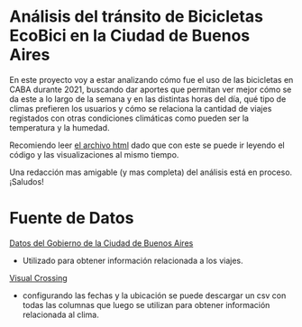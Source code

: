 # Análisis del tránsito de Bicicletas EcoBici en la Ciudad de Buenos Aires
En este proyecto voy a estar analizando cómo fue el uso de las bicicletas en CABA durante 2021, buscando dar aportes que permitan ver mejor cómo se da este a lo largo de la semana y en las distintas horas del día, qué tipo de climas prefieren los usuarios y cómo se relaciona la cantidad de viajes registados con otras condiciones climáticas como pueden ser la temperatura y la humedad.

Recomiendo leer [el archivo html](https://ezegrenat.github.io/analisis-bicicletas-ecobici/analisis_bicicletas.html) dado que con este se puede ir leyendo el código y las visualizaciones al mismo tiempo. 

Una redacción mas amigable (y mas completa) del análisis está en proceso. ¡Saludos!



# Fuente de Datos

[Datos del Gobierno de la Ciudad de Buenos Aires](https://data.buenosaires.gob.ar/dataset/bicicletas-publicas/resource/a9095876-e584-4b0d-976c-a4600455565b)
- Utilizado para obtener información relacionada a los viajes. 

[Visual Crossing](https://www.visualcrossing.com/weather/weather-data-services#)
- configurando las fechas y la ubicación se puede descargar un csv con todas las columnas que luego se utilizan para obtener información relacionada al clima. 
